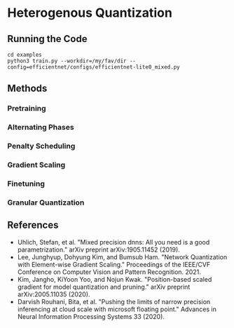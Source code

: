 # Heterogenous Quantization

## Running the Code
```
cd examples
python3 train.py --workdir=/my/fav/dir --config=efficientnet/configs/efficientnet-lite0_mixed.py
```

## Methods

### Pretraining

### Alternating Phases

### Penalty Scheduling

### Gradient Scaling

### Finetuning

### Granular Quantization

## References

- Uhlich, Stefan, et al. "Mixed precision dnns: All you need is a good parametrization." arXiv preprint arXiv:1905.11452 (2019).
- Lee, Junghyup, Dohyung Kim, and Bumsub Ham. "Network Quantization with Element-wise Gradient Scaling." Proceedings of the IEEE/CVF Conference on Computer Vision and Pattern Recognition. 2021.
- Kim, Jangho, KiYoon Yoo, and Nojun Kwak. "Position-based scaled gradient for model quantization and pruning." arXiv preprint arXiv:2005.11035 (2020).
- Darvish Rouhani, Bita, et al. "Pushing the limits of narrow precision inferencing at cloud scale with microsoft floating point." Advances in Neural Information Processing Systems 33 (2020).
